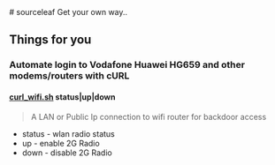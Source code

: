<head><meta name="google-site-verification" content="7-wfrGQnca7snCJlWtnSoJz_G77v-EUixMsKiGlM-Wk" /></head>
# sourceleaf
Get your own way..

## Things for you

### Automate login to Vodafone Huawei HG659 and other modems/routers with cURL
#### [curl_wifi.sh](https://github.com/sourceplant/sourceleaf/blob/master/curl_wifi.sh) status|up|down <username> <password>
> A LAN or Public Ip connection to wifi router for backdoor access
* status  - wlan radio status
* up      - enable 2G Radio
* down    - disable 2G Radio

